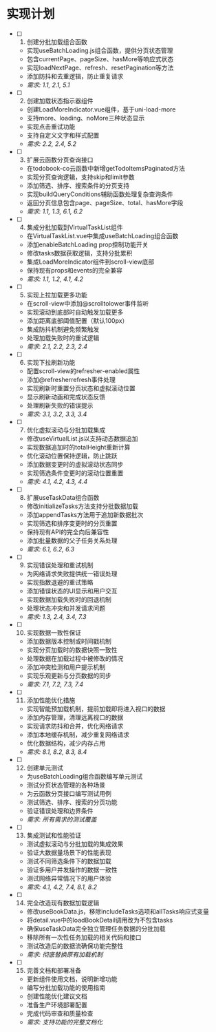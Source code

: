 # 实现计划

- [ ] 1. 创建分批加载组合函数
  - 实现useBatchLoading.js组合函数，提供分页状态管理
  - 包含currentPage、pageSize、hasMore等响应式状态
  - 实现loadNextPage、refresh、resetPagination等方法
  - 添加防抖和去重逻辑，防止重复请求
  - _需求: 1.1, 2.1, 5.1_

- [ ] 2. 创建加载状态指示器组件
  - 创建LoadMoreIndicator.vue组件，基于uni-load-more
  - 支持more、loading、noMore三种状态显示
  - 实现点击重试功能
  - 支持自定义文字和样式配置
  - _需求: 2.2, 2.4, 5.2_

- [ ] 3. 扩展云函数分页查询接口
  - 在todobook-co云函数中新增getTodoItemsPaginated方法
  - 实现分页查询逻辑，支持skip和limit参数
  - 添加筛选、排序、搜索条件的分页支持
  - 实现buildQueryConditions辅助函数处理复杂查询条件
  - 返回分页信息包含page、pageSize、total、hasMore字段
  - _需求: 1.1, 1.3, 6.1, 6.2_

- [ ] 4. 集成分批加载到VirtualTaskList组件
  - 在VirtualTaskList.vue中集成useBatchLoading组合函数
  - 添加enableBatchLoading prop控制功能开关
  - 修改tasks数据获取逻辑，支持分批累积
  - 集成LoadMoreIndicator组件到scroll-view底部
  - 保持现有props和events的完全兼容
  - _需求: 1.1, 1.2, 4.1, 4.2_

- [ ] 5. 实现上拉加载更多功能
  - 在scroll-view中添加@scrolltolower事件监听
  - 实现滚动到底部时自动触发加载更多
  - 添加距离底部阈值配置（默认100px）
  - 集成防抖机制避免频繁触发
  - 处理加载失败时的重试逻辑
  - _需求: 2.1, 2.2, 2.3, 2.4_

- [ ] 6. 实现下拉刷新功能
  - 配置scroll-view的refresher-enabled属性
  - 添加@refresherrefresh事件处理
  - 实现刷新时重置分页状态和虚拟滚动位置
  - 显示刷新动画和完成状态反馈
  - 处理刷新失败的错误提示
  - _需求: 3.1, 3.2, 3.3, 3.4_

- [ ] 7. 优化虚拟滚动与分批加载集成
  - 修改useVirtualList.js以支持动态数据追加
  - 实现数据追加时的totalHeight重新计算
  - 优化滚动位置保持逻辑，防止跳跃
  - 添加数据变更时的虚拟滚动状态同步
  - 实现筛选条件变更时的滚动位置重置
  - _需求: 4.1, 4.2, 4.3, 4.4_

- [ ] 8. 扩展useTaskData组合函数
  - 修改initializeTasks方法支持分批数据加载
  - 添加appendTasks方法用于追加新数据批次
  - 实现筛选和排序变更时的分页重置
  - 保持现有API的完全向后兼容性
  - 添加批量数据的父子任务关系处理
  - _需求: 6.1, 6.2, 6.3_

- [ ] 9. 实现错误处理和重试机制
  - 为网络请求失败提供统一错误处理
  - 实现指数退避的重试策略
  - 添加错误状态的UI显示和用户交互
  - 实现数据加载失败时的回退机制
  - 处理状态冲突和并发请求问题
  - _需求: 1.3, 2.4, 3.4, 7.3_

- [ ] 10. 实现数据一致性保证
  - 添加数据版本控制或时间戳机制
  - 实现分页加载时的数据快照一致性
  - 处理数据在加载过程中被修改的情况
  - 添加冲突检测和用户提示机制
  - 实现乐观更新与分页数据的同步
  - _需求: 7.1, 7.2, 7.3, 7.4_

- [ ] 11. 添加性能优化措施
  - 实现智能预加载机制，提前加载即将进入视口的数据
  - 添加内存管理，清理远离视口的数据
  - 实现请求防抖和合并，优化网络请求
  - 添加本地缓存机制，减少重复网络请求
  - 优化数据结构，减少内存占用
  - _需求: 8.1, 8.2, 8.3, 8.4_

- [ ] 12. 创建单元测试
  - 为useBatchLoading组合函数编写单元测试
  - 测试分页状态管理的各种场景
  - 为云函数分页接口编写测试用例
  - 测试筛选、排序、搜索的分页功能
  - 验证错误处理和边界条件
  - _需求: 所有需求的测试覆盖_

- [ ] 13. 集成测试和性能验证
  - 测试虚拟滚动与分批加载的集成效果
  - 验证大数据量场景下的性能表现
  - 测试不同筛选条件下的数据加载
  - 验证多用户并发操作的数据一致性
  - 测试网络异常情况下的用户体验
  - _需求: 4.1, 4.2, 7.4, 8.1, 8.2_

- [ ] 14. 完全改造现有数据加载逻辑
  - 修改useBookData.js，移除includeTasks选项和allTasks响应式变量
  - 将detail.vue中的loadBookDetail调用改为不包含tasks
  - 确保useTaskData完全独立管理任务数据的分批加载
  - 移除所有一次性任务加载的相关代码和接口
  - 测试改造后的数据流确保功能完整性
  - _需求: 彻底替换原有加载机制_

- [ ] 15. 完善文档和部署准备
  - 更新组件使用文档，说明新增功能
  - 编写分批加载功能的使用指南
  - 创建性能优化建议文档
  - 准备生产环境部署配置
  - 完成代码审查和质量检查
  - _需求: 支持功能的完整文档化_